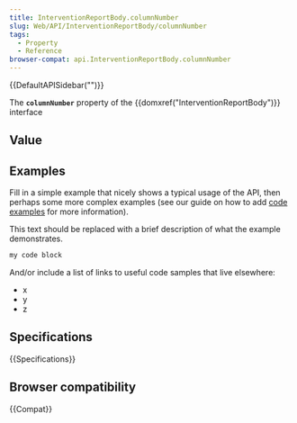 ```yaml
---
title: InterventionReportBody.columnNumber
slug: Web/API/InterventionReportBody/columnNumber
tags:
  - Property
  - Reference
browser-compat: api.InterventionReportBody.columnNumber
---
```

{{DefaultAPISidebar("")}}

The **`columnNumber`** property of the {{domxref("InterventionReportBody")}} interface 

## Value



## Examples

Fill in a simple example that nicely shows a typical usage of the API, then perhaps some more complex examples (see our guide on how to add [code examples](/en-US/docs/MDN/Contribute/Structures/Code_examples) for more information).

This text should be replaced with a brief description of what the example demonstrates.

```js
my code block
```

And/or include a list of links to useful code samples that live elsewhere:

*   x
*   y
*   z

## Specifications

{{Specifications}}

## Browser compatibility

{{Compat}}



